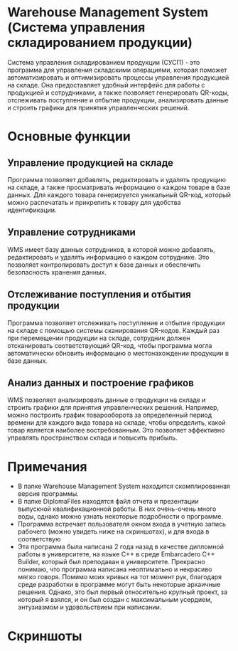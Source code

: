 # Warehouse Management System (Система управления складированием продукции)
Система управления складированием продукции (СУСП) - это программа для управления складскими операциями, которая поможет автоматизировать и оптимизировать процессы управления продукцией на складе. Она предоставляет удобный интерфейс для работы с продукцией и сотрудниками, а также позволяет генерировать QR-коды, отслеживать поступление и отбытие продукции, анализировать данные и строить графики для принятия управленческих решений.

# Основные функции
## Управление продукцией на складе
Программа позволяет добавлять, редактировать и удалять продукцию на складе, а также просматривать информацию о каждом товаре в базе данных. Для каждого товара генерируется уникальный QR-код, который можно распечатать и прикрепить к товару для удобства идентификации.

## Управление сотрудниками
WMS имеет базу данных сотрудников, в которой можно добавлять, редактировать и удалять информацию о каждом сотруднике. Это позволяет контролировать доступ к базе данных и обеспечить безопасность хранения данных.

## Отслеживание поступления и отбытия продукции
Программа позволяет отслеживать поступление и отбытие продукции на складе с помощью системы сканирования QR-кодов. Каждый раз при перемещении продукции на складе, сотрудник должен отсканировать соответствующий QR-код, чтобы программа могла автоматически обновить информацию о местонахождении продукции в базе данных.

## Анализ данных и построение графиков
WMS позволяет анализировать данные о продукции на складе и строить графики для принятия управленческих решений. Например, можно построить график товарооборота за определенный период времени для каждого вида товара на складе, чтобы определить, какой товар является наиболее востребованным. Это позволяет эффективно управлять пространством склада и повысить прибыль.

# Примечания
- В папке Warehouse Management System находится скомплированная версия программы.
- В папке DiplomaFiles находятся файл отчета и презентации выпускной квалификационной работы. В них очень-очень много воды, однако можно узнать некоторые подробности о программе.
- Программа встречает пользователя окном входа в учетную запись рабочего (можно увидеть ниже на скриншотах), и для входа в соответствую
- Эта программа была написана 2 года назад в качестве дипломной работы в университете, на языке C++ в среде Embarcadero C++ Builder, который был преподаван в университете. Прекрасно понимаю, что программа написана неоптимально и некрасиво мягко говоря. Помимо моих кривых на тот момент рук, благодаря среде разработки в программе могут быть некоторые архаичные решения. Однако, это был первый относительно крупный проект, за который я взялся, и он был создан с максимальным усердием, энтузиазмом и удовольствием при написании.

# Скриншоты

